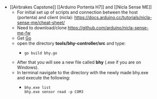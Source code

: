- [[Airbrakes Capstone]] [[Arduino Portenta H7]] and [[Nicla Sense ME]]
	- For initial set up of scripts and connection between the host (portenta) and client (nicla): https://docs.arduino.cc/tutorials/nicla-sense-me/cheat-sheet/
	- Need to download/clone https://github.com/arduino/nicla-sense-me-fw
	- Get [Go](https://go.dev/dl/)
	- open the directory **tools/bhy-controller/src** and type:
		- ```
		  go build bhy.go
		  ```
	- After that you will see a new file called **bhy** (.exe if you are on Windows).
	- In terminal navigate to the directory with the newly made bhy.exe and execute the following:
		- ```
		  bhy.exe list
		  bhy.exe sensor read -p COM3
		  
		  ```